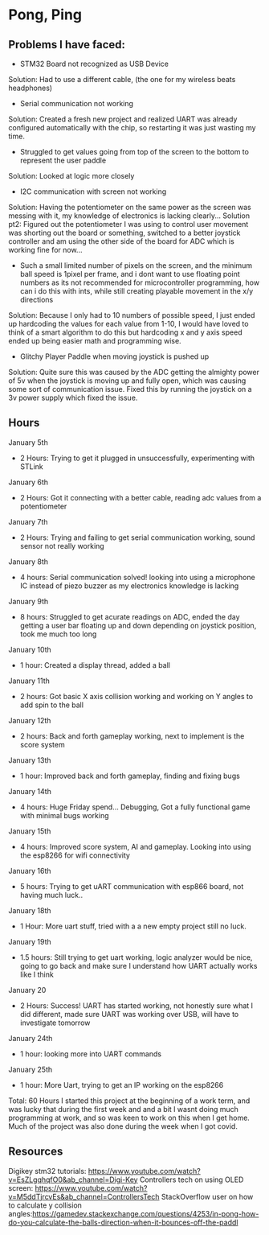 # Pong, Ping

## Problems I have faced:

- STM32 Board not recognized as USB Device

Solution: Had to use a different cable, (the one for my wireless beats headphones)


- Serial communication not working

Solution: Created a fresh new project and realized UART was already configured automatically with the chip, so restarting it was just wasting my time.


- Struggled to get values going from top of the screen to the bottom to represent the user paddle

Solution: Looked at logic more closely

- I2C communication with screen not working

Solution: Having the potentiometer on the same power as the screen was messing with it, my knowledge of electronics is lacking clearly...
Solution pt2: Figured out the potentiometer I was using to control user movement was shorting out the board or something, switched to a better joystick controller and am using the other side of the board for ADC which is working fine for now...

- Such a small limited number of pixels on the screen, and the minimum ball speed is 1pixel per frame, and i dont want to use floating point numbers as its not recommended for microcontroller programming, how can i do this with ints, while still creating playable movement in the x/y directions

Solution: Because I only had to 10 numbers of possible speed, I just ended up hardcoding the values for each value from 1-10, I would have loved to think of a smart algorithm to do this but hardcoding x and y axis speed ended up being easier math and programming wise.

- Glitchy Player Paddle when moving joystick is pushed up

Solution: Quite sure this was caused by the ADC getting the almighty power of 5v when the joystick is moving up and fully open, which was causing some sort of communication issue. Fixed this by running the joystick on a 3v power supply which fixed the issue.




## Hours

January 5th
- 2 Hours: Trying to get it plugged in unsuccessfully, experimenting with STLink

January 6th
- 2 Hours: Got it connecting with a better cable, reading adc values from a potentiometer

January 7th
- 2 Hours: Trying and failing to get serial communication working, sound sensor not really working

January 8th
- 4 hours: Serial communication solved! looking into using a microphone IC instead of piezo buzzer as my electronics knowledge is lacking

January 9th
- 8 hours: Struggled to get acurate readings on ADC, ended the day getting a user bar floating up and down depending on joystick position, took me much too long

January 10th
- 1 hour: Created a display thread, added a ball

January 11th
- 2 hours: Got basic X axis collision working and working on Y angles to add spin to the ball

January 12th
- 2 hours: Back and forth gameplay working, next to implement is the score system

January 13th
- 1 hour: Improved back and forth gameplay, finding and fixing bugs

January 14th
- 4 hours: Huge Friday spend... Debugging, Got a fully functional game with minimal bugs working

January 15th
- 4 hours: Improved score system, AI and gameplay. Looking into using the esp8266 for wifi connectivity

January 16th
- 5 hours: Trying to get uART communication with esp866 board, not having much luck..

January 18th
- 1 Hour: More uart stuff, tried with a a new empty project still no luck.

January 19th
- 1.5 hours: Still trying to get uart working, logic analyzer would be nice, going to go back and make sure I understand how UART actually works like I think

January 20
- 2 Hours: Success! UART has started working, not honestly sure what I did different, made sure UART was working over USB, will have to investigate tomorrow

January 24th
- 1 hour: looking more into UART commands

January 25th
- 1 hour: More Uart, trying to get an IP working on the esp8266

Total: 60 Hours
I started this project at the beginning of a work term, and was lucky that during the first week and and a bit I wasnt doing much programming at work, and so was keen to work on this when I get home. Much of the project was also done during the week when I got covid.


## Resources

Digikey stm32 tutorials: https://www.youtube.com/watch?v=EsZLgqhqfO0&ab_channel=Digi-Key
Controllers tech on using OLED screen: https://www.youtube.com/watch?v=M5ddTjrcvEs&ab_channel=ControllersTech
StackOverflow user on how to calculate y collision angles:https://gamedev.stackexchange.com/questions/4253/in-pong-how-do-you-calculate-the-balls-direction-when-it-bounces-off-the-paddl
